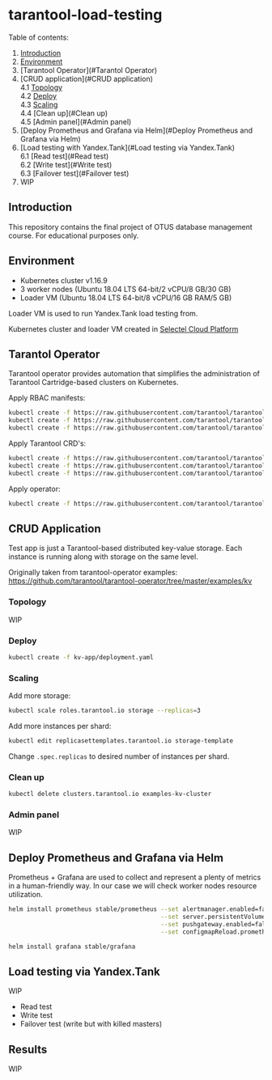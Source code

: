 # tarantool-load-testing

Table of contents:
1. [Introduction](#Introduction)
2. [Environment](#Environment)
3. [Tarantool Operator](#Tarantol Operator)
4. [CRUD application](#CRUD application)  
  4.1 [Topology](#Topology)  
  4.2 [Deploy](#Deploy)  
  4.3 [Scaling](#Scaling)  
  4.4 [Clean up](#Clean up)  
  4.5 [Admin panel](#Admin panel)
5. [Deploy Prometheus and Grafana via Helm](#Deploy Prometheus and Grafana via Helm)
6. [Load testing with Yandex.Tank](#Load testing via Yandex.Tank)  
  6.1 [Read test](#Read test)  
  6.2 [Write test](#Write test)  
  6.3 [Failover test](#Failover test)
7. WIP

## Introduction

This repository contains the final project of OTUS database management course.
For educational purposes only.

## Environment

- Kubernetes cluster v1.16.9
- 3 worker nodes (Ubuntu 18.04 LTS 64-bit/2 vCPU/8 GB/30 GB)
- Loader VM (Ubuntu 18.04 LTS 64-bit/8 vCPU/16 GB RAM/5 GB)  

Loader VM is used to run Yandex.Tank load testing from.

Kubernetes cluster and loader VM created in [Selectel Cloud Platform](https://selectel.ru/en/services/cloud/)

## Tarantol Operator

Tarantool operator provides automation that simplifies the administration of Tarantool 
Cartridge-based clusters on Kubernetes.

Apply RBAC manifests:
```bash
kubectl create -f https://raw.githubusercontent.com/tarantool/tarantool-operator/0.0.1/deploy/service_account.yaml
kubectl create -f https://raw.githubusercontent.com/tarantool/tarantool-operator/0.0.1/deploy/role.yaml
kubectl create -f https://raw.githubusercontent.com/tarantool/tarantool-operator/0.0.1/deploy/role_binding.yaml
```

Apply Tarantool CRD's:
```bash
kubectl create -f https://raw.githubusercontent.com/tarantool/tarantool-operator/0.0.1/deploy/crds/tarantool_v1alpha1_cluster_crd.yaml
kubectl create -f https://raw.githubusercontent.com/tarantool/tarantool-operator/0.0.1/deploy/crds/tarantool_v1alpha1_role_crd.yaml
kubectl create -f https://raw.githubusercontent.com/tarantool/tarantool-operator/0.0.1/deploy/crds/tarantool_v1alpha1_replicasettemplate_crd.yaml
``` 

Apply operator:
```bash
kubectl create -f https://raw.githubusercontent.com/tarantool/tarantool-operator/0.0.1/deploy/operator.yaml
```

## CRUD Application

Test app is just a Tarantool-based distributed key-value storage. 
Each instance is running along with storage on the same level.

Originally taken from tarantool-operator examples:
https://github.com/tarantool/tarantool-operator/tree/master/examples/kv

### Topology

WIP

### Deploy

```bash
kubectl create -f kv-app/deployment.yaml
```

### Scaling

Add more storage:
```bash
kubectl scale roles.tarantool.io storage --replicas=3
``` 

Add more instances per shard:
```bash
kubectl edit replicasettemplates.tarantool.io storage-template
```

Change ```.spec.replicas``` to desired number of instances per shard.

### Clean up

```bash
kubectl delete clusters.tarantool.io examples-kv-cluster
```

### Admin panel

WIP

## Deploy Prometheus and Grafana via Helm

Prometheus + Grafana are used to collect and represent a plenty of metrics in a human-friendly way. 
In our case we will check worker nodes resource utilization.

```bash
helm install prometheus stable/prometheus --set alertmanager.enabled=false \
                                          --set server.persistentVolume.enabled=false \
                                          --set pushgateway.enabled=false \
                                          --set configmapReload.prometheus.enabled=false
```

```bash
helm install grafana stable/grafana
```

## Load testing via Yandex.Tank

WIP

- Read test
- Write test
- Failover test (write but with killed masters)

## Results

WIP
